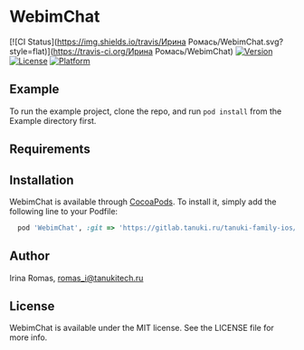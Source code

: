 # WebimChat

[![CI Status](https://img.shields.io/travis/Ирина Ромась/WebimChat.svg?style=flat)](https://travis-ci.org/Ирина Ромась/WebimChat)
[![Version](https://img.shields.io/cocoapods/v/WebimChat.svg?style=flat)](https://cocoapods.org/pods/WebimChat)
[![License](https://img.shields.io/cocoapods/l/WebimChat.svg?style=flat)](https://cocoapods.org/pods/WebimChat)
[![Platform](https://img.shields.io/cocoapods/p/WebimChat.svg?style=flat)](https://cocoapods.org/pods/WebimChat)

## Example

To run the example project, clone the repo, and run `pod install` from the Example directory first.

## Requirements

## Installation

WebimChat is available through [CocoaPods](https://cocoapods.org). To install
it, simply add the following line to your Podfile:

```ruby
  pod 'WebimChat', :git => 'https://gitlab.tanuki.ru/tanuki-family-ios/webimchat.git', :tag => '1.0.7'
```

## Author

Irina Romas, romas_i@tanukitech.ru

## License

WebimChat is available under the MIT license. See the LICENSE file for more info.
